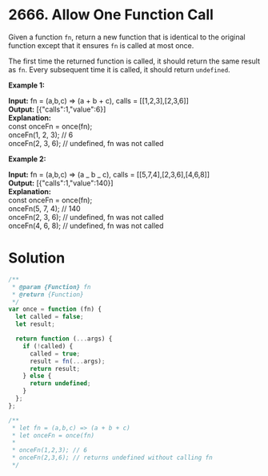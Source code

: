 # 2666. Allow One Function Call

Given a function `fn`, return a new function that is identical to the original function except that it ensures `fn` is called at most once.

The first time the returned function is called, it should return the same result as `fn`.
Every subsequent time it is called, it should return `undefined`.

**Example 1:**

**Input:** fn = (a,b,c) => (a + b + c), calls = [[1,2,3],[2,3,6]]<br>
**Output:** [{"calls":1,"value":6}]<br>
**Explanation:**<br>
const onceFn = once(fn);<br>
onceFn(1, 2, 3); // 6<br>
onceFn(2, 3, 6); // undefined, fn was not called<br>

**Example 2:**

**Input:** fn = (a,b,c) => (a _ b _ c), calls = [[5,7,4],[2,3,6],[4,6,8]]<br>
**Output:** [{"calls":1,"value":140}]<br>
**Explanation:**<br>
const onceFn = once(fn);<br>
onceFn(5, 7, 4); // 140<br>
onceFn(2, 3, 6); // undefined, fn was not called<br>
onceFn(4, 6, 8); // undefined, fn was not called<br>

# Solution

```js
/**
 * @param {Function} fn
 * @return {Function}
 */
var once = function (fn) {
  let called = false;
  let result;

  return function (...args) {
    if (!called) {
      called = true;
      result = fn(...args);
      return result;
    } else {
      return undefined;
    }
  };
};

/**
 * let fn = (a,b,c) => (a + b + c)
 * let onceFn = once(fn)
 *
 * onceFn(1,2,3); // 6
 * onceFn(2,3,6); // returns undefined without calling fn
 */
```
